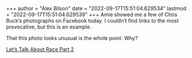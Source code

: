 +++
author = "Alex Bilson"
date = "2022-09-17T15:51:04.629534"
lastmod = "2022-09-17T15:51:04.629539"
+++
Amie showed me a few of Chris Buck’s photographs on Facebook today. I couldn’t find links to the most provocative, but this is an example.

That this photo looks unusual is the whole point. Why?

[Let’s Talk About Race Part 2](https://www.chrisbuck.com/conceptual?itemId=67wh776c5k8pizqn77p1h7909y92ow)